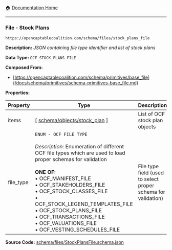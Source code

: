 :house: [Documentation Home](/README.md)

---

### File - Stock Plans

`https://opencaptablecoalition.com/schema/files/stock_plans_file`

**Description:** _JSON containing file type identifier and list of stock plans_

**Data Type:** `OCF_STOCK_PLANS_FILE`

**Composed From:**

- [https://opencaptablecoalition.com/schema/primitives/base_file](/docs/schema/primitives/schema-primitives-base_file.md)

**Properties:**

| Property  | Type                                                                                                                                                                                                                                                                                                                                                                                                                                                   | Description                                                   | Required   |
| --------- | ------------------------------------------------------------------------------------------------------------------------------------------------------------------------------------------------------------------------------------------------------------------------------------------------------------------------------------------------------------------------------------------------------------------------------------------------------ | ------------------------------------------------------------- | ---------- |
| items     | [ [schema/objects/stock_plan](/docs/schema/objects/schema-objects-stock_plan.md) ]                                                                                                                                                                                                                                                                                                                                                                     | List of OCF stock plan objects                                | `REQUIRED` |
| file_type | `ENUM - OCF FILE TYPE`</br></br>_Description:_ Enumeration of different OCF file types which are used to load proper schemas for validation</br></br>**ONE OF:**</br>&bull; OCF_MANIFEST_FILE</br>&bull; OCF_STAKEHOLDERS_FILE</br>&bull; OCF_STOCK_CLASSES_FILE</br>&bull; OCF_STOCK_LEGEND_TEMPLATES_FILE</br>&bull; OCF_STOCK_PLANS_FILE</br>&bull; OCF_TRANSACTIONS_FILE</br>&bull; OCF_VALUATIONS_FILE</br>&bull; OCF_VESTING_SCHEDULES_FILE</br> | File type field (used to select proper schema for validation) | `REQUIRED` |

**Source Code:** [schema/files/StockPlansFile.schema.json](/schema/files/StockPlansFile.schema.json)
